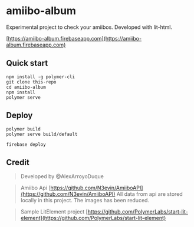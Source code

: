 # amiibo-album

Experimental project to check your amiibos. Developed with lit-html.

[https://amiibo-album.firebaseapp.com](https://amiibo-album.firebaseapp.com)

## Quick start

```
npm install -g polymer-cli
git clone this-repo
cd amiibo-album
npm install
polymer serve
```

## Deploy
```
polymer build
polymer serve build/default

```
```
firebase deploy
```
## Credit
> Developed by @AlexArroyoDuque

> Amiibo Api [https://github.com/N3evin/AmiiboAPI](https://github.com/N3evin/AmiiboAPI)
All data from api are stored locally in this project. The images has been reduced.

> Sample LitElement project [https://github.com/PolymerLabs/start-lit-element](https://github.com/PolymerLabs/start-lit-element)